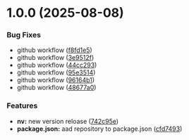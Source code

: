 # 1.0.0 (2025-08-08)


### Bug Fixes

* github workflow ([f8fd1e5](https://github.com/pushify-ir/pushify-ir-js-popup-sdk/commit/f8fd1e5cb62ce06c523428c70fcee23cdaa890fe))
* github workflow ([3e9512f](https://github.com/pushify-ir/pushify-ir-js-popup-sdk/commit/3e9512f0e4683e0bce06e50eabb63403e383f6dc))
* github workflow ([44cc293](https://github.com/pushify-ir/pushify-ir-js-popup-sdk/commit/44cc293f03be2252e095da6685b8e73e237c7bf2))
* github workflow ([95e3514](https://github.com/pushify-ir/pushify-ir-js-popup-sdk/commit/95e3514e5937de3ed6e2283d27d841c30b5a56bf))
* github workflow ([96164b1](https://github.com/pushify-ir/pushify-ir-js-popup-sdk/commit/96164b1b17aa68cc5171ec40675390ac689bcf95))
* github workflow ([48677a0](https://github.com/pushify-ir/pushify-ir-js-popup-sdk/commit/48677a02804973a4a90c2d74b6d7c18f82ec05be))


### Features

* **nv:** new version reloase ([742c95e](https://github.com/pushify-ir/pushify-ir-js-popup-sdk/commit/742c95eecf835891f8de0219e16cddc986d9a8f9))
* **package.json:** aad repository to package.json ([cfd7493](https://github.com/pushify-ir/pushify-ir-js-popup-sdk/commit/cfd74938cec43079d4d4cb6920916a92ed060727))
